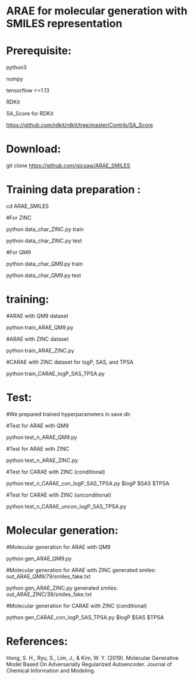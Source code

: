 # ARAE for molecular generation with SMILES representation

# Prerequisite:
python3

numpy

tensorflow <=1.13

RDKit

SA_Score for RDKit

https://github.com/rdkit/rdkit/tree/master/Contrib/SA_Score

# Download:

git clone https://github.com/gicsaw/ARAE_SMILES

# Training data preparation :
cd ARAE_SMILES

#For ZINC 

python data_char_ZINC.py train

python data_char_ZINC.py test

#For QM9

python data_char_QM9.py train

python data_char_QM9.py test

# training:
#ARAE with QM9 dataset

python train_ARAE_QM9.py

#ARAE with ZINC dataset

python train_ARAE_ZINC.py

#CARAE with ZINC dataset for logP, SAS, and TPSA

python train_CARAE_logP_SAS_TPSA.py

# Test:
#We prepared trained hyperparameters in save dir.

#Test for ARAE with QM9

python test_n_ARAE_QM9.py

#Test for ARAE with ZINC

python test_n_ARAE_ZINC.py

#Test for CARAE with ZINC (conditional)

python test_n_CARAE_con_logP_SAS_TPSA.py $logP $SAS $TPSA 

#Test for CARAE with ZINC (unconditional)

python test_n_CARAE_uncon_logP_SAS_TPSA.py

# Molecular generation:
#Molecular generation for ARAE with QM9 

python gen_ARAE_QM9.py

#Molecular generation for ARAE with ZINC
generated smiles: out_ARAE_QM9/79/smiles_fake.txt

python gen_ARAE_ZINC.py
generated smiles: out_ARAE_ZINC/39/smiles_fake.txt

#Molecular generation for CARAE with ZINC (conditional)

python gen_CARAE_con_logP_SAS_TPSA.py  $logP $SAS $TPSA



# References:
Hong, S. H., Ryu, S., Lim, J., & Kim, W. Y. (2019). Molecular Generative Model Based On Adversarially Regularized Autoencoder. Journal of Chemical Information and Modeling.

